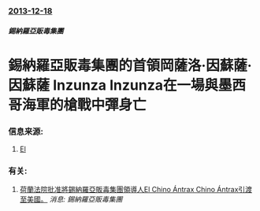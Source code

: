 ### [2013-12-18](/news/2013/12/18/index.md)

##### 錫納羅亞販毒集團
#  錫納羅亞販毒集團的首領岡薩洛·因蘇薩·因蘇薩 Inzunza Inzunza在一場與墨西哥海軍的槍戰中彈身亡 




### 信息来源:

1. [El](http://www.debate.com.mx/eldebate/noticias/default.asp?IdArt=13860743&IdCat=17402&sl=2)

### 有关:

1. [荷蘭法院批准將錫納羅亞販毒集團領導人El Chino Ántrax Chino Ántrax引渡至美國。](/zh/news/2014/05/28/荷蘭法院批准將錫納羅亞販毒集團領導人El-Chino-Ántrax-Chino-Ántrax引渡至美國.md) _消息: 錫納羅亞販毒集團_
